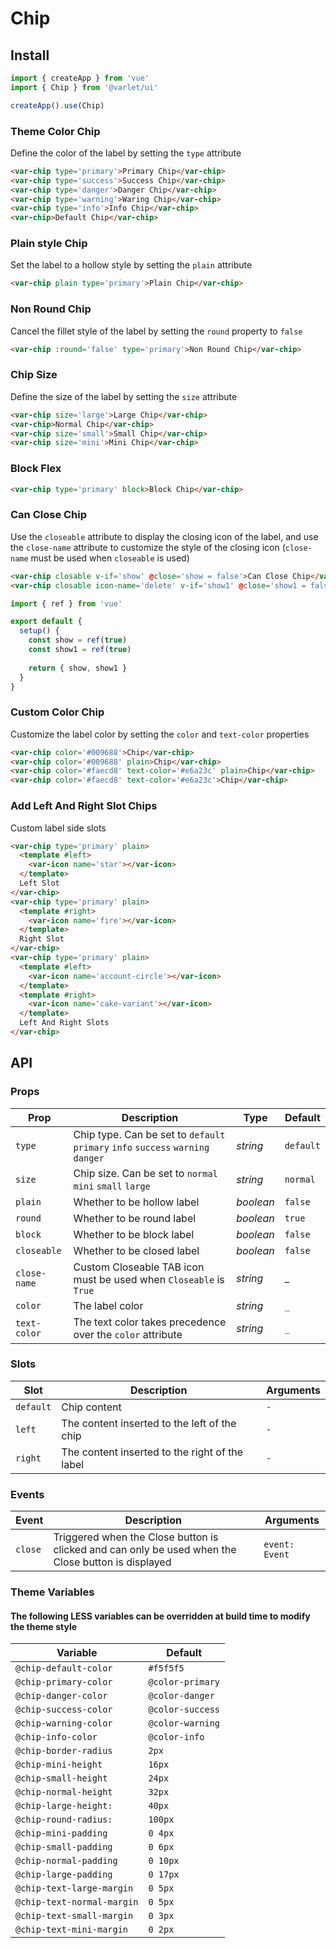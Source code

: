 # Chip

## Install

```js
import { createApp } from 'vue'
import { Chip } from '@varlet/ui'

createApp().use(Chip)
```

### Theme Color Chip

Define the color of the label by setting the `type` attribute

```html
<var-chip type='primary'>Primary Chip</var-chip>
<var-chip type='success'>Success Chip</var-chip>
<var-chip type='danger'>Danger Chip</var-chip>
<var-chip type='warning'>Waring Chip</var-chip>
<var-chip type='info'>Info Chip</var-chip>
<var-chip>Default Chip</var-chip>
```

### Plain style Chip

Set the label to a hollow style by setting the `plain` attribute

```html
<var-chip plain type='primary'>Plain Chip</var-chip>
```

### Non Round Chip

Cancel the fillet style of the label by setting the `round` property to `false`

```html
<var-chip :round='false' type='primary'>Non Round Chip</var-chip>
```

### Chip Size

Define the size of the label by setting the `size` attribute

 ```html
<var-chip size='large'>Large Chip</var-chip>
<var-chip>Normal Chip</var-chip>
<var-chip size='small'>Small Chip</var-chip>
<var-chip size='mini'>Mini Chip</var-chip>
```

### Block Flex

```html
<var-chip type='primary' block>Block Chip</var-chip>
```

### Can Close Chip

Use the `closeable` attribute to display the closing icon of the label, and use the `close-name` attribute to customize
the style of the closing icon (`close-name` must be used when `closeable` is used)

```html
<var-chip closable v-if='show' @close='show = false'>Can Close Chip</var-chip>
<var-chip closable icon-name='delete' v-if='show1' @close='show1 = false'>Custom Close Icon</var-chip>
```

```js
import { ref } from 'vue'

export default {
  setup() {
    const show = ref(true)
    const show1 = ref(true)
    
    return { show, show1 }
  }
}
```

### Custom Color Chip

Customize the label color by setting the `color` and `text-color` properties

```html
<var-chip color='#009688'>Chip</var-chip>
<var-chip color='#009688' plain>Chip</var-chip>
<var-chip color='#faecd8' text-color='#e6a23c' plain>Chip</var-chip>
<var-chip color='#faecd8' text-color='#e6a23c'>Chip</var-chip>
```

### Add Left And Right Slot Chips

Custom label side slots

```html
<var-chip type='primary' plain>
  <template #left>
    <var-icon name='star'></var-icon>
  </template>
  Left Slot
</var-chip>
<var-chip type='primary' plain>
  <template #right>
    <var-icon name='fire'></var-icon>
  </template>
  Right Slot
</var-chip>
<var-chip type='primary' plain>
  <template #left>
    <var-icon name='account-circle'></var-icon>
  </template>
  <template #right>
    <var-icon name='cake-variant'></var-icon>
  </template>
  Left And Right Slots
</var-chip>
```

## API

### Props

| Prop | Description | Type | Default | 
| --- | --- | --- | --- |
| `type` | Chip type. Can be set to   `default` `primary` `info` `success` `warning` `danger` | _string_ | `default` |
| `size` | Chip size. Can be set to   `normal` `mini` `small` `large` | _string_ | `normal` |
| `plain` | Whether to be hollow label | _boolean_ | `false` |
| `round` | Whether to be round label | _boolean_ | `true` |
| `block` | Whether to be block label | _boolean_ | `false` |
| `closeable` | Whether to be closed label | _boolean_ | `false`|
| `close-name` | Custom Closeable TAB icon must be used when `Closeable` is `True`| _string_ | _ |
| `color` | The label color | _string_ | `_` |
| `text-color` | The text color takes precedence over the `color` attribute | _string_ | `_` |

### Slots

| Slot | Description | Arguments |
| --- | --- | --- |
| `default` | Chip content | `-` |
| `left` | The content inserted to the left of the chip | `-` |
| `right` | The content inserted to the right of the label | `-` |

### Events

| Event | Description | Arguments |
| --- | --- | --- |
| `close` | Triggered when the Close button is clicked and can only be used when the Close button is displayed | `event: Event` |

### Theme Variables
#### The following LESS variables can be overridden at build time to modify the theme style

| Variable | Default |
| --- | --- |
| `@chip-default-color` | `#f5f5f5` |
| `@chip-primary-color` | `@color-primary`|
| `@chip-danger-color` |  `@color-danger`|
| `@chip-success-color` | `@color-success`|
| `@chip-warning-color` |  `@color-warning`|
| `@chip-info-color` | `@color-info`|
| `@chip-border-radius` | `2px` |
| `@chip-mini-height` | `16px` |
| `@chip-small-height` | `24px` |
| `@chip-normal-height` | `32px` |
| `@chip-large-height:` | `40px` |
| `@chip-round-radius:` | `100px` |
| `@chip-mini-padding` | `0 4px` |
| `@chip-small-padding` | `0 6px` |
| `@chip-normal-padding` | `0 10px` |
| `@chip-large-padding` | `0 17px` |
| `@chip-text-large-margin` | `0 5px` |
| `@chip-text-normal-margin` | `0 5px` |
| `@chip-text-small-margin` | `0 3px` |
| `@chip-text-mini-margin` | `0 2px` |